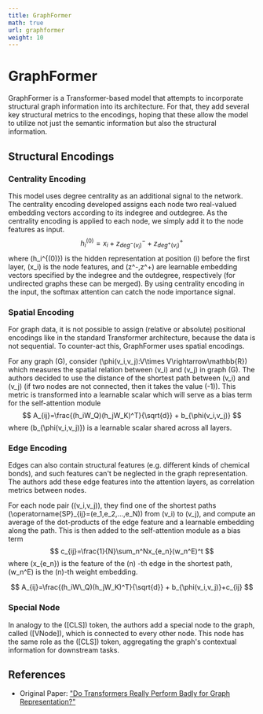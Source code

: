 ```yaml
---
title: GraphFormer
math: true
url: graphformer
weight: 10
---
```


# GraphFormer

GraphFormer is a Transformer-based model that attempts to incorporate structural graph information into its architecture. For that, they add several key structural metrics to the encodings, hoping that these allow the model to utilize not just the semantic information but also the structural information.

## Structural Encodings

### Centrality Encoding

This model uses degree centrality as an additional signal to the network.  The centrality encoding developed assigns each node two real-valued embedding vectors according to its indegree and outdegree. As the centrality encoding is applied to each node, we simply add it to the node features as input.
$$
h_i^{(0)}=x_i + z_{deg^-(v_i)}^- + z_{deg^+(v_i)}^+
$$
where \(h_i^{(0)}\) is the hidden representation at position \(i\) before the first layer, \(x_i\) is the node features, and \(z^-,z^+\) are learnable embedding vectors specified by the indegree and the outdegree, respectively (for undirected graphs these can be merged). By using centrality encoding in the input, the softmax attention can catch the node importance signal.

### Spatial Encoding

For graph data, it is not possible to assign (relative or absolute) positional encodings like in the standard Transformer architecture, because the data is not sequential. To counter-act this, GraphFormer uses spatial encodings.

For any graph \(G\), consider \(\phi(v_i,v_j):V\times V\rightarrow\mathbb{R}\) which measures the spatial relation between \(v_i\) and \(v_j\) in graph \(G\). The authors decided to use the distance of the shortest path between \(v_i\) and \(v_j\) (if two nodes are not connected, then it takes the value \(-1\)). This metric is transformed into a learnable scalar which will serve as a bias term for the self-attention module
$$
A_{ij}=\frac{(h_iW_Q)(h_jW_K)^T}{\sqrt{d}} + b_{\phi(v_i,v_j)}
$$
where \(b_{\phi(v_i,v_j)}\) is a learnable scalar shared across all layers.

### Edge Encoding

Edges can also contain structural features (e.g. different kinds of chemical bonds), and such features can't be neglected in the graph representation. The authors add these edge features into the attention layers, as correlation metrics between nodes.

For each node pair \((v_i,v_j)\), they find one of the shortest paths \(\operatorname{SP}\_{ij}=(e_1,e_2,...,e_N)\) from \(v_i\) to \(v_j\), and compute an average of the dot-products of the edge feature and a learnable embedding along the path. This is then added to the self-attention module as a bias term
$$
c_{ij}=\frac{1}{N}\sum_n^Nx_{e_n}(w_n^E)^t
$$
where \(x_{e_n}\) is the feature of the \(n\) -th edge in the shortest path, \(w_n^E\) is the \(n\)-th weight embedding.

$$
A_{ij}=\frac{(h_iW\_Q)(h_jW_K)^T}{\sqrt{d}} + b_{\phi(v_i,v_j)}+c_{ij}
$$

### Special Node

In analogy to the \([CLS]\) token, the authors add a special node to the graph, called \([VNode]\), which is connected to every other node. This node has the same role as the \([CLS]\) token, aggregating the graph's contextual information for downstream tasks.

## References

- Original Paper: ["Do Transformers Really Perform Badly for Graph Representation?"](https://arxiv.org/abs/2106.05234)